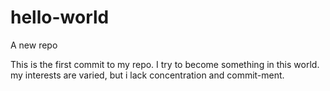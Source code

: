 # hello-world
A new repo

This is the first commit to my repo.
I try to become something in this world. my interests are varied, but i lack concentration and commit-ment.
